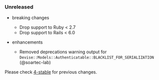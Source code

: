 ### Unreleased

* breaking changes
  * Drop support to Ruby < 2.7
  * Drop support to Rails < 6.0

* enhancements
  * Removed deprecations warning output for `Devise::Models::Authenticatable::BLACKLIST_FOR_SERIALIZATION` (@soartec-lab)

Please check [4-stable](https://github.com/heartcombo/devise/blob/4-stable/CHANGELOG.md)
for previous changes.

